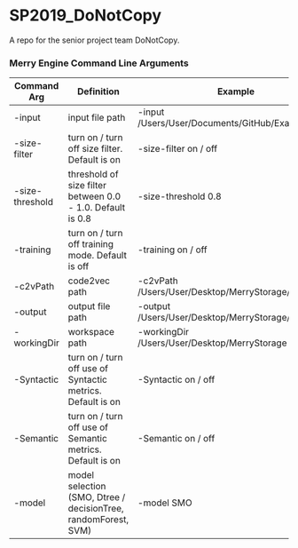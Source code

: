 # SP2019_DoNotCopy
A repo for the senior project team DoNotCopy.


### Merry Engine Command Line Arguments

| Command Arg     	| Definition                                                     	| Example                                             	|
|-------------------|-----------------------------------------------------------------|-------------------------------------------------------|
| -input          	| input file path                                                	| -input /Users/User/Documents/GitHub/Example         	|
| -size-filter    	| turn on / turn off size filter. Default is on                  	| -size-filter on / off                               	|
| -size-threshold 	| threshold of size filter between 0.0 - 1.0. Default is 0.8     	| -size-threshold 0.8                                 	|
| -training       	| turn on / turn off training mode. Default is off               	| -training on / off                                  	|
| -c2vPath        	| code2vec path                                                  	| -c2vPath /Users/User/Desktop/MerryStorage/code2vec  	|
| -output         	| output file path                                               	| -output /Users/User/Desktop/MerryStorage/output.csv 	|
| -workingDir     	| workspace path                                                 	| -workingDir /Users/User/Desktop/MerryStorage        	|
| -Syntactic      	| turn on / turn off use of Syntactic metrics. Default is on     	| -Syntactic on / off                                 	|
| -Semantic       	| turn on / turn off use of Semantic metrics. Default is on      	| -Semantic on / off                                  	|
| -model          	| model selection (SMO, Dtree / decisionTree, randomForest, SVM) 	| -model SMO                                          	|

